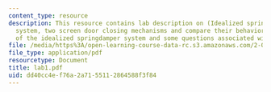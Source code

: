 ```yaml
---
content_type: resource
description: This resource contains lab description on (Idealized spring - damper
  system, two screen door closing mechanisms and compare their behaviors with that
  of the idealized springdamper system and some questions associated with the session.
file: /media/https%3A/open-learning-course-data-rc.s3.amazonaws.com/2-003-modeling-dynamics-and-control-i-spring-2005/dd40cc4ef76a2a7155112864588f3f84_lab1.pdf
file_type: application/pdf
resourcetype: Document
title: lab1.pdf
uid: dd40cc4e-f76a-2a71-5511-2864588f3f84
---
```

